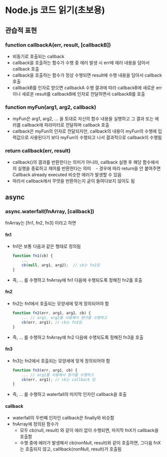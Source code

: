 # Node.js 코드 읽기(초보용)

## 관습적 표현

### function callbackA(err, result, [callbackB])

- 비동기로 호출되는 callback
- callback을 호출하는 함수가 수행 중 에러 발생 시 err에 에러 내용을 담아서 callback 호출
- callback을 호출하는 함수가 정상 수행되면 result에 수행 내용을 담아서 callback 호출
- callbackB를 인자로 받으면 callbackA 수행 결과에 따라 callbackB에 새로운 err이나 새로운 result를 callbackB에 인자로 전달하면서 callbackB를 호출

### function myFun(arg1, arg2, callback)

- myFun은 arg1, arg2, ... 을 토대로 자신의 함수 내용을 실행하고 그 결과 또는 에러를 callback에 파라미터로 전달하며 callback 호출
- callback은 myFun의 인자로 전달되지만, callback의 내용이 myFun의 수행에 입력값으로 사용된다기 보다 myFun이 수행되고 나서 결과적으로 callback이 수행됨

### return callback(err, result)

- callback()의 결과를 반환한다는 의미가 아니라, callback 실행 후 해당 함수에서의 실행을 종료하고 제어를 반환한다는 의미
    - 경우에 따라 return을 안 붙여주면 Callback already executed 비슷한 에러가 발생할 수 있음
- 따라서 callback에서 무엇을 반환하는지 굳이 들여다보지 않아도 됨

## async

### async.waterfall(fnArray, [callback])

fnArray는 [fn1, fn2, fn3] 이라고 하면


#### fn1

- fn1은 보통 다음과 같은 형태로 정의됨

    ```javascript
    function fn1(cb) {
        ...
        cb(null, arg1, arg2);  // cb는 fn2임
    }
    ``` 
- 즉, ... 를 수행하고 fnArray에 fn1 다음에 수행되도록 정해진 fn2를 호출


#### fn2

- fn2는 fn1에서 호출되는 모양새에 맞게 정의되어야 함

    ```javascript
    function fn2(err, arg1, arg2, cb) {
        ... // arg1, arg2를 사용해서 뭔가를 수행하고
        cb(err, arg1); // cb는 fn3임
    }
    ```
- 즉, ... 를 수행하고 fnArray에 fn2 다음에 수행되도록 정해진 fn3을 호출

#### fn3

- fn3는 fn2에서 호출되는 모양새에 맞게 정의되어야 함

    ```javascript
    function fn3(err, arg1, cb) {
        ... // arg1를 사용해서 뭔가를 수행하고
        cb(err, arg1); // cb는 callback 임
    }
    ```
- 즉, ... 를 수행하고 waterfall의 마지막 인자인 callback을 호출


#### callback
- waterfall의 두번째 인자인 callback은 finally와 비슷함
- fnArray에 정의된 함수가 
   - 모두 cb(null, result) 와 같이 에러 없이 수행되면, 마지막 fnX가 callback을 호출함
   - 수행 중에 에러가 발생해서 cb(nonNull, result)와 같이 호출하면, 그다음 fnX는 호출되지 않고, calllback(nonNull, result)가 호출됨

